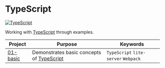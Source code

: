 # TypeScript

[![TypeScript](https://img.shields.io/badge/TypeScript-007ACC?style=flat-square&logo=TypeScript)](https://www.typescriptlang.org/)

Working with [TypeScript](https://www.typescriptlang.org/) through examples.

|Project |Purpose |Keywords |
|--------|--------|---------|
| [01-basic](./01-basic) | Demonstrates basic concepts of [TypeScript](https://www.typescriptlang.org/) | `TypeScript` `lite-server` `Webpack` |
